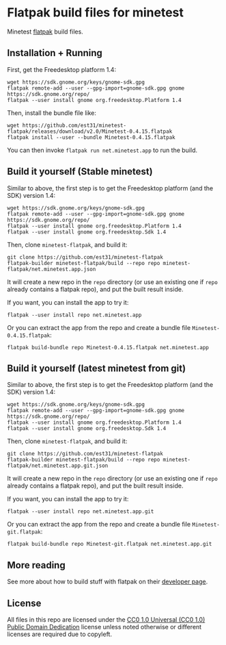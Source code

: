 # Flatpak build files for minetest

Minetest [flatpak](http://flatpak.org/) build files.

## Installation + Running

First, get the Freedesktop platform 1.4:

```
wget https://sdk.gnome.org/keys/gnome-sdk.gpg
flatpak remote-add --user --gpg-import=gnome-sdk.gpg gnome https://sdk.gnome.org/repo/
flatpak --user install gnome org.freedesktop.Platform 1.4
```

Then, install the bundle file like:

```
wget https://github.com/est31/minetest-flatpak/releases/download/v2.0/Minetest-0.4.15.flatpak
flatpak install --user --bundle Minetest-0.4.15.flatpak
```

You can then invoke `flatpak run net.minetest.app` to run the build.

## Build it yourself (Stable minetest)

Similar to above, the first step is to get the Freedesktop platform
(and the SDK) version 1.4:


```
wget https://sdk.gnome.org/keys/gnome-sdk.gpg
flatpak remote-add --user --gpg-import=gnome-sdk.gpg gnome https://sdk.gnome.org/repo/
flatpak --user install gnome org.freedesktop.Platform 1.4
flatpak --user install gnome org.freedesktop.Sdk 1.4

```

Then, clone `minetest-flatpak`, and build it:

```
git clone https://github.com/est31/minetest-flatpak
flatpak-builder minetest-flatpak/build --repo repo minetest-flatpak/net.minetest.app.json
```
It will create a new repo in the `repo` directory (or use an existing one if `repo` already contains a flatpak repo), and put the built result inside.

If you want, you can install the app to try it:

```
flatpak --user install repo net.minetest.app
```

Or you can extract the app from the repo and create a bundle file `Minetest-0.4.15.flatpak`:

```
flatpak build-bundle repo Minetest-0.4.15.flatpak net.minetest.app

```

## Build it yourself (latest minetest from git)

Similar to above, the first step is to get the Freedesktop platform
(and the SDK) version 1.4:


```
wget https://sdk.gnome.org/keys/gnome-sdk.gpg
flatpak remote-add --user --gpg-import=gnome-sdk.gpg gnome https://sdk.gnome.org/repo/
flatpak --user install gnome org.freedesktop.Platform 1.4
flatpak --user install gnome org.freedesktop.Sdk 1.4

```

Then, clone `minetest-flatpak`, and build it:

```
git clone https://github.com/est31/minetest-flatpak
flatpak-builder minetest-flatpak/build --repo repo minetest-flatpak/net.minetest.app.git.json
```
It will create a new repo in the `repo` directory (or use an existing one if `repo` already contains a flatpak repo), and put the built result inside.

If you want, you can install the app to try it:

```
flatpak --user install repo net.minetest.app.git
```

Or you can extract the app from the repo and create a bundle file `Minetest-git.flatpak`:

```
flatpak build-bundle repo Minetest-git.flatpak net.minetest.app.git

```

## More reading

See more about how to build stuff with flatpak on their [developer page](http://flatpak.org/developer.html).

## License

All files in this repo are licensed under the [CC0 1.0 Universal (CC0 1.0) Public Domain Dedication](https://creativecommons.org/publicdomain/zero/1.0/) license
unless noted otherwise or different licenses are required due to copyleft.
